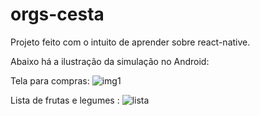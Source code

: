 # orgs-cesta

Projeto feito com o intuito de aprender sobre react-native.

Abaixo há a ilustração da simulação no Android:

Tela para compras:
![img1](https://user-images.githubusercontent.com/71856252/187304512-56b9a296-0f17-4320-82be-665a7d88b2c3.jpeg?w=50%)

Lista de frutas e legumes : 
![lista](https://user-images.githubusercontent.com/71856252/187304524-9b35ba01-b5aa-40a7-965f-3209c2b95354.jpeg)
